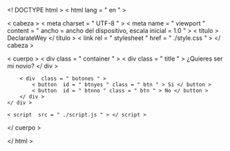 <! DOCTYPE html >
< html  lang = " en " >

< cabeza >
    < meta  charset = " UTF-8 " >
    < meta  name = " viewport " content = " ancho = ancho del dispositivo, escala inicial = 1.0 " >
    < título > DeclarateWey </ título >
    < link  rel = " stylesheet " href = " ./style.css " >
</ cabeza >

< cuerpo >
    < div  class = " container " >
        < div  class = " title " >
            ¿Quieres ser mi novio?
        </ div >

        < div  class = " botones " >
            < button  id = " btnyes " class = " btn " > Si </ button >
            < button  id = " btnno " class = " btn " > No </ button >
        </ div >
    </ div >

    < script  src = " ./script.js " > </ script >
</ cuerpo >

</ html >
